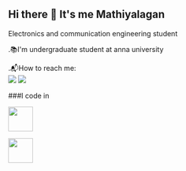 ## Hi there 👋 It's me Mathiyalagan

Electronics and communication engineering student

.📚I'm undergraduate student at anna university 

.📬How to reach me:
<br/><img src="https://img.shields.io/badge/Gmail-D14836?style=for-the-badge&logo=gmail&logoColor=white"/>
<img src="https://img.shields.io/badge/LinkedIn-0077B5?style=for-the-badge&logo=linkedin&logoColor=white">


###I code in

<img height="50" width="50" src="https://img.shields.io/badge/Python-3776AB?style=for-the-badge&logo=python&logoColor=white">

<img height="50" width="50" src="https://img.shields.io/badge/HTML-239120?style=for-the-badge&logo=html5&logoColor=white" src=
  "https://img.shields.io/badge/CSS-239120?&style=for-the-badge&logo=css3&logoColor=white">
